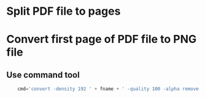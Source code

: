 # Split PDF file to pages
# Convert first page of PDF file to PNG file
## Use command tool

``` python
	cmd='convert -density 192 ' + fname + ' -quality 100 -alpha remove ' + pngName
```

